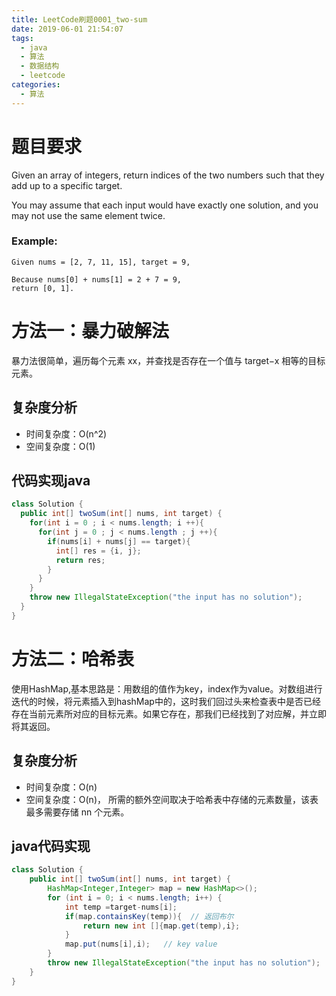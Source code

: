 ```yaml
---
title: LeetCode刷题0001_two-sum
date: 2019-06-01 21:54:07
tags: 
  - java
  - 算法
  - 数据结构
  - leetcode
categories:
  - 算法
---
```

# 题目要求
Given an array of integers, return indices of the two numbers such that they add up to a specific target.

You may assume that each input would have exactly one solution, and you may not use the same element twice.

### Example:
```
Given nums = [2, 7, 11, 15], target = 9,

Because nums[0] + nums[1] = 2 + 7 = 9,
return [0, 1].
```

# 方法一：暴力破解法
暴力法很简单，遍历每个元素 xx，并查找是否存在一个值与 target−x 相等的目标元素。
## 复杂度分析
- 时间复杂度：O(n^2)
- 空间复杂度：O(1)
## 代码实现java
```java
class Solution {
  public int[] twoSum(int[] nums, int target) {
    for(int i = 0 ; i < nums.length; i ++){
      for(int j = 0 ; j < nums.length ; j ++){
        if(nums[i] + nums[j] == target){
          int[] res = {i, j};
          return res;
        }
      }
    }
    throw new IllegalStateException("the input has no solution");
  }
}
```
# 方法二：哈希表
使用HashMap,基本思路是：用数组的值作为key，index作为value。对数组进行迭代的时候，将元素插入到hashMap中的，这时我们回过头来检查表中是否已经存在当前元素所对应的目标元素。如果它存在，那我们已经找到了对应解，并立即将其返回。
## 复杂度分析
- 时间复杂度：O(n)
- 空间复杂度：O(n)， 所需的额外空间取决于哈希表中存储的元素数量，该表最多需要存储 nn 个元素。
## java代码实现
```java
class Solution {
    public int[] twoSum(int[] nums, int target) {
        HashMap<Integer,Integer> map = new HashMap<>();
        for (int i = 0; i < nums.length; i++) {
            int temp =target-nums[i];
            if(map.containsKey(temp)){  // 返回布尔
                return new int []{map.get(temp),i};
            }
            map.put(nums[i],i);   // key value
        }
        throw new IllegalStateException("the input has no solution");
    }
}
```
